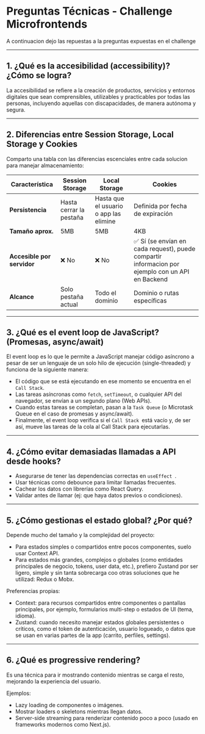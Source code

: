 # Preguntas Técnicas - Challenge Microfrontends

A continuacion dejo las repuestas a la preguntas expuestas en el challenge

---

## 1. ¿Qué es la accesibilidad (accessibility)? ¿Cómo se logra?

La accesibilidad se refiere a la creación de productos, servicios y entornos digitales que sean comprensibles, utilizables y practicables por todas las personas, incluyendo aquellas con discapacidades, de manera autónoma y segura. 

---

## 2. Diferencias entre Session Storage, Local Storage y Cookies

Comparto una tabla con las diferencias escenciales entre cada solucion para manejar almacenamiento:

| Característica            | Session Storage                  | Local Storage                     | Cookies                             |
|--------------------------|---------------------------------|----------------------------------|-------------------------------------|
| **Persistencia**          | Hasta cerrar la pestaña          | Hasta que el usuario o app las elimine | Definida por fecha de expiración   |
| **Tamaño aprox.**         | 5MB                             | 5MB                              | 4KB                                 |
| **Accesible por servidor**| ❌ No                            | ❌ No                             | ✅ Sí (se envían en cada request), puede compartir informacion por ejemplo con un API en Backend   |
| **Alcance**               | Solo pestaña actual              | Todo el dominio                  | Dominio o rutas específicas         |

---

## 3. ¿Qué es el event loop de JavaScript? (Promesas, async/await)

El event loop es lo que le permite a JavaScript manejar código asíncrono a pesar de ser un lenguaje de un solo hilo de ejecución (single-threaded) y funciona de la siguiente manera:

- El código que se está ejecutando en ese momento se encuentra en el `Call Stack`.
- Las tareas asíncronas como `fetch`, `setTimeout`, o cualquier API del navegador, se envían a un segundo plano (Web APIs).
- Cuando estas tareas se completan, pasan a la `Task Queue` (o Microtask Queue en el caso de promesas y async/await).
- Finalmente, el event loop verifica si el `Call Stack `está vacío y, de ser así, mueve las tareas de la cola al Call Stack para ejecutarlas.

---

## 4. ¿Cómo evitar demasiadas llamadas a API desde hooks?

- Asegurarse de tener las dependencias correctas en `useEffect `.
- Usar técnicas como debounce para limitar llamadas frecuentes.
- Cachear los datos con librerías como React Query.
- Validar antes de llamar (ej: que haya datos previos o condiciones).

---

## 5. ¿Cómo gestionas el estado global? ¿Por qué?

Depende mucho del tamaño y la complejidad del proyecto:

- Para estados simples o compartidos entre pocos componentes, suelo usar Context API.
- Para estados más grandes, complejos o globales (como entidades principales de negocio, tokens, user data, etc.), prefiero Zustand por ser ligero, simple y sin tanta sobrecarga coo otras soluciones que he utilizad: Redux o Mobx.

Preferencias propias:

- Context: para recursos compartidos entre componentes o pantallas principales, por ejemplo, formularios multi-step o estados de UI (tema, idioma).
- Zustand: cuando necesito manejar estados globales persistentes o críticos, como el token de autenticación, usuario logueado, o datos que se usan en varias partes de la app (carrito, perfiles, settings). 
  
---

## 6. ¿Qué es progressive rendering?

Es una técnica para ir mostrando contenido mientras se carga el resto, mejorando la experiencia del usuario.

Ejemplos:
- Lazy loading de componentes o imágenes.
- Mostrar loaders o skeletons mientras llegan datos.
- Server-side streaming para renderizar contenido poco a poco (usado en frameworks modernos como Next.js).